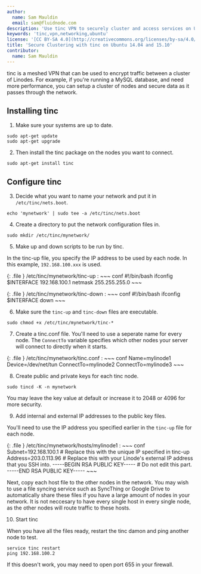 ```yaml
---
author:
  name: Sam Mauldin
  email: sam@fluidnode.com
description: 'Use tinc VPN to securely cluster and access services on Ubuntu 14.04 and 15.10'
keywords: 'tinc,vpn,networking,ubuntu'
license: '[CC BY-SA 4.0](http://creativecommons.org/licenses/by-sa/4.0/)'
title: 'Secure Clustering with tinc on Ubuntu 14.04 and 15.10'
contributor:
  name: Sam Mauldin
---
```


tinc is a meshed VPN that can be used to encrypt traffic between a cluster of
Linodes. For example, if you're running a MySQL database, and need more performance,
you can setup a cluster of nodes and secure data as it passes through the network.

## Installing tinc

1. Make sure your systems are up to date.

```
sudo apt-get update
sudo apt-get upgrade
```

2. Then install the tinc package on the nodes you want to connect.

```
sudo apt-get install tinc
```

## Configure tinc

3. Decide what you want to name your network and put it in `/etc/tinc/nets.boot`.

```
echo 'mynetwork' | sudo tee -a /etc/tinc/nets.boot
```

4. Create a directory to put the network configuration files in.

```
sudo mkdir /etc/tinc/mynetwork/
```

5. Make up and down scripts to be run by tinc.

In the tinc-up file, you specify the IP address to be used by each node.
In this example, `192.168.100.xxx` is used.

{: .file }
/etc/tinc/mynetwork/tinc-up
:   ~~~ conf
    #!/bin/bash
    ifconfig $INTERFACE 192.168.100.1 netmask 255.255.255.0
    ~~~

{: .file }
/etc/tinc/mynetwork/tinc-down
:   ~~~ conf
    #!/bin/bash
    ifconfig $INTERFACE down
    ~~~

6. Make sure the `tinc-up` and `tinc-down` files are executable.

```
sudo chmod +x /etc/tinc/mynetwork/tinc-*
```

7. Create a tinc.conf file. You'll need to use a seperate name for every node.
The `ConnectTo` variable specifies which other nodes your server will connect
to directly when it starts.

{: .file }
/etc/tinc/mynetwork/tinc.conf
:   ~~~ conf
    Name=mylinode1
    Device=/dev/net/tun
    ConnectTo=mylinode2
    ConnectTo=mylinode3
    ~~~

8. Create public and private keys for each tinc node.

```
sudo tincd -K -n mynetwork
```

You may leave the key value at default or increase it to 2048 or 4096 for more
security.

9. Add internal and external IP addresses to the public key files.

You'll need to use the IP address you specified earlier in the `tinc-up` file
for each node.

{: .file }
/etc/tinc/mynetwork/hosts/mylinode1
:   ~~~ conf
    Subnet=192.168.100.1 # Replace this with the unique IP specified in tinc-up
    Address=203.0.113.96 # Replace this with your Linode's external IP address that you SSH into.
    -----BEGIN RSA PUBLIC KEY-----
    # Do not edit this part.
    -----END RSA PUBLIC KEY-----
    ~~~

Next, copy each host file to the other nodes in the network. You may wish to
use a file syncing service such as SyncThing or Google Drive to automatically
share these files if you have a large amount of nodes in your network.
It is not neccesary to have every single host in every single node, as the other
nodes will route traffic to these hosts.

10. Start tinc

When you have all the files ready, restart the tinc damon and ping another node
to test.

```
service tinc restart
ping 192.168.100.2
```

If this doesn't work, you may need to open port 655 in your firewall.
